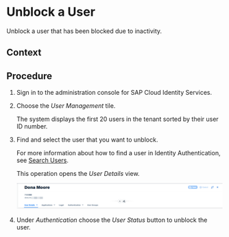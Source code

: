 <!-- loiod50eec9598b7493bafe8b1ac3f5acd90 -->

# Unblock a User

Unblock a user that has been blocked due to inactivity.



## Context



## Procedure

1.  Sign in to the administration console for SAP Cloud Identity Services.

2.  Choose the *User Management* tile.

    The system displays the first 20 users in the tenant sorted by their user ID number.

3.  Find and select the user that you want to unblock.

    For more information about how to find a user in Identity Authentication, see [Search Users](search-users-06078a6.md).

    This operation opens the *User Details* view.

    ![](images/User_Details_in_Administration_Console_45ebcd1.png)

4.  Under *Authentication* choose the *User Status* button to unblock the user.


